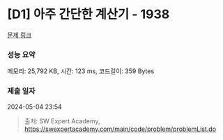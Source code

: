 # [D1] 아주 간단한 계산기 - 1938 

[문제 링크](https://swexpertacademy.com/main/code/problem/problemDetail.do?contestProbId=AV5PjsYKAMIDFAUq) 

### 성능 요약

메모리: 25,792 KB, 시간: 123 ms, 코드길이: 359 Bytes

### 제출 일자

2024-05-04 23:54



> 출처: SW Expert Academy, https://swexpertacademy.com/main/code/problem/problemList.do